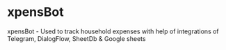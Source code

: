 # xpensBot
xpensBot - Used to track household expenses with help of integrations of Telegram, DialogFlow, SheetDb &amp; Google sheets

